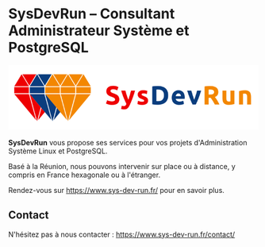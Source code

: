 # SysDevRun – Consultant Administrateur Système et PostgreSQL

[![logo SysDevRun](/profile/logo-sys-dev-run.png)](https://www.sys-dev-run.fr/)

**SysDevRun** vous propose ses services pour vos projets d'Administration Système Linux et PostgreSQL.

Basé à la Réunion, nous pouvons intervenir sur place ou à distance, y compris en France hexagonale ou à l'étranger.

Rendez-vous sur https://www.sys-dev-run.fr/ pour en savoir plus.

## Contact
N'hésitez pas à nous contacter : https://www.sys-dev-run.fr/contact/

